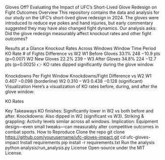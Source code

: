 Gloves Off? Evaluating the Impact of UFC’s Short-Lived Glove Redesign on Fight Outcomes
Overview
This repository contains the data and analysis for our study on the UFC’s short-lived glove redesign in 2024. The gloves were introduced to reduce eye pokes and hand injuries, but early commentary suggested they may have also changed fight dynamics.
Our analysis asks: Did the glove redesign measurably affect knockout rates and other fight outcomes?

Results at a Glance
Knockout Rates Across Windows
Window	Time Period	KO Rate	# of Fights	Difference vs W2
W1	Before Gloves	33.1%	248	−10.9 pts (p=0.007)
W2	New Gloves	22.2%	239	–
W3	After Gloves	34.8%	224	−12.7 pts (p=0.0025)
👉 KO rates dipped significantly during the glove window.

Knockdowns Per Fight
Window	Knockdowns/Fight	Difference vs W2
W1	0.407	−0.098 (borderline)
W2	0.310	–
W3	0.438	−0.128 (significant)
Visualization
Here’s a visualization of KO rates before, during, and after the glove window:

KO Rates

Key Takeaways
KO finishes: Significantly lower in W2 vs both before and after.
Knockdowns: Also dipped in W2 (significant vs W3).
Striking & grappling: Activity levels similar across all windows.
Implication: Equipment design—even small tweaks—can measurably alter competitive outcomes in combat sports.
How to Reproduce
Clone the repo
git clone https://github.com/yourusername/ufc-gloves-impact.git
cd ufc-gloves-impact
Install requirements
pip install -r requirements.txt
Run the analysis
python analysis/run_analysis.py
License
Open-source under the MIT License.
